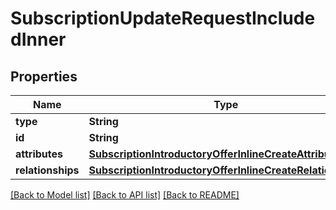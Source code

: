 # SubscriptionUpdateRequestIncludedInner

## Properties
Name | Type | Description | Notes
------------ | ------------- | ------------- | -------------
**type** | **String** |  | 
**id** | **String** |  | [optional] 
**attributes** | [**SubscriptionIntroductoryOfferInlineCreateAttributes**](SubscriptionIntroductoryOfferInlineCreateAttributes.md) |  | 
**relationships** | [**SubscriptionIntroductoryOfferInlineCreateRelationships**](SubscriptionIntroductoryOfferInlineCreateRelationships.md) |  | [optional] 

[[Back to Model list]](../README.md#documentation-for-models) [[Back to API list]](../README.md#documentation-for-api-endpoints) [[Back to README]](../README.md)


